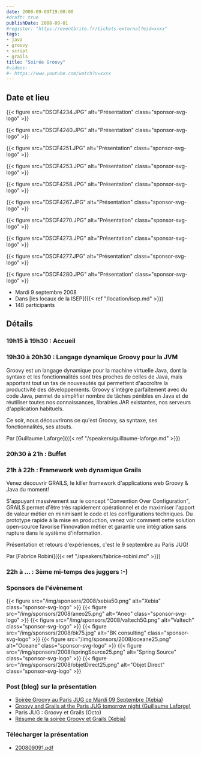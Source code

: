 ```yaml
---
date: 2008-09-09T19:00:00
#draft: true
publishDate: 2008-09-01
#register: "https://eventbrite.fr/tickets-external?eid=xxxx"
tags:
- java
- groovy
- script
- grails
title: "Soirée Groovy"
#videos: 
#- https://www.youtube.com/watch?v=xxxx
---
```


## Date et lieu


{{< figure src="DSCF4234.JPG" alt="Présentation" class="sponsor-svg-logo" >}}

{{< figure src="DSCF4240.JPG" alt="Présentation" class="sponsor-svg-logo" >}}

{{< figure src="DSCF4251.JPG" alt="Présentation" class="sponsor-svg-logo" >}}

{{< figure src="DSCF4253.JPG" alt="Présentation" class="sponsor-svg-logo" >}}

{{< figure src="DSCF4258.JPG" alt="Présentation" class="sponsor-svg-logo" >}}

{{< figure src="DSCF4267.JPG" alt="Présentation" class="sponsor-svg-logo" >}}

{{< figure src="DSCF4270.JPG" alt="Présentation" class="sponsor-svg-logo" >}}

{{< figure src="DSCF4273.JPG" alt="Présentation" class="sponsor-svg-logo" >}}

{{< figure src="DSCF4277.JPG" alt="Présentation" class="sponsor-svg-logo" >}}

{{< figure src="DSCF4280.JPG" alt="Présentation" class="sponsor-svg-logo" >}}


* Mardi 9 septembre 2008
* Dans [les locaux de la ISEP]({{< ref "/location/isep.md" >}})
* 148 participants

## Détails

### 19h15 à 19h30 : Accueil

### 19h30 à 20h30 : Langage dynamique Groovy pour la JVM

Groovy est un langage dynamique pour la machine virtuelle Java, dont la syntaxe et les fonctionnalités sont très proches de celles de Java, mais apportant tout un tas de nouveautés qui permettent d'accroître la productivité des développements. Groovy s'intègre parfaitement avec du code Java, permet de simplifier nombre de tâches pénibles en Java et de réutiliser toutes nos connaissances, librairies JAR existantes, nos serveurs d'application habituels.

Ce soir, nous découvrirons ce qu'est Groovy, sa syntaxe, ses fonctionnalités, ses atouts.

Par [Guillaume Laforge]({{< ref "/speakers/guillaume-laforge.md" >}})

### 20h30 à 21h : Buffet

### 21h à 22h : Framework web dynamique Grails

Venez découvrir GRAILS, le killer framework d'applications web Groovy & Java du moment!

S'appuyant massivement sur le concept "Convention Over Configuration", GRAILS permet d'être très rapidement opérationnel et de maximiser l'apport de valeur métier en minimisant le code et les configurations techniques. Du prototype rapide à la mise en production, venez voir comment cette solution open-source favorise l'innovation métier et garantie une intégration sans rupture dans le système d'information.

Présentation et retours d'expériences, c'est le 9 septembre au Paris JUG!

Par [Fabrice Robini]({{< ref "/speakers/fabrice-robini.md" >}})

### 22h à ... : 3ème mi-temps des juggers :-) 

### Sponsors de l'évènement

{{< figure src="/img/sponsors/2008/xebia50.png" alt="Xebia" class="sponsor-svg-logo" >}}
{{< figure src="/img/sponsors/2008/aneo25.png" alt="Aneo" class="sponsor-svg-logo" >}}
{{< figure src="/img/sponsors/2008/valtech50.png" alt="Valtech" class="sponsor-svg-logo" >}}
{{< figure src="/img/sponsors/2008/bk75.jpg" alt="BK consulting" class="sponsor-svg-logo" >}}
{{< figure src="/img/sponsors/2008/oceane25.png" alt="Oceane" class="sponsor-svg-logo" >}}
{{< figure src="/img/sponsors/2008/springSource25.png" alt="Spring Source" class="sponsor-svg-logo" >}}
{{< figure src="/img/sponsors/2008/objetDirect25.png" alt="Objet Direct" class="sponsor-svg-logo" >}}

### Post (blog) sur la présentation

* [Soirée Groovy au Paris JUG ce Mardi 09 Septembre (Xebia)](http://blog.xebia.fr/2008/09/08/revue-de-presse-xebia-73/#SoireGroovyauParisJUGceMardiSe)
* [Groovy and Grails at the Paris JUG tomorrow night (Guillaume Laforge)](http://glaforge.appspot.com/article/groovy-and-grails-at-the-paris-jug-tomorrow-night)
* Paris JUG : Groovy et Grails (Octo)
* [Résumé de la soirée Groovy et Grails (Xebia)](http://blog.xebia.fr/2008/09/10/paris-jug-resume-de-la-soiree-groovy-et-grails/)

### Télécharger la présentation

* [200809091.pdf](200809091.pdf)
